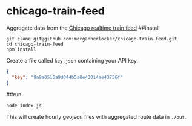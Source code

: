 # chicago-train-feed

Aggregate data from the [Chicago realtime train feed](http://www.transitchicago.com/assets/1/developer_center/cta_Train_Tracker_API_documentation_v1_42.pdf)
##install

```
git clone git@github.com:morganherlocker/chicago-train-feed.git
cd chicago-train-feed
npm install
```

Create a file called `key.json` containing your API key.

```json
{
  "key": "9a9a0516a9d044b5a0e43014ae43756f"
}
```

##run

```
node index.js
```

This will create hourly geojson files with aggregated route data in `./out`.

